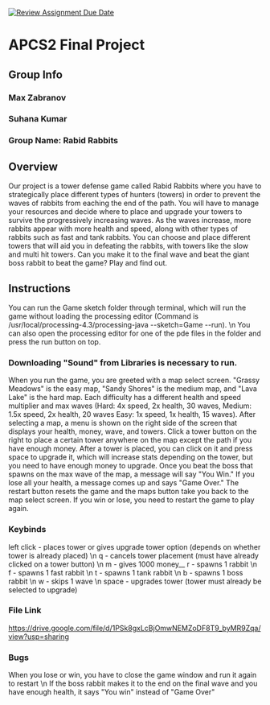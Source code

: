 [![Review Assignment Due Date](https://classroom.github.com/assets/deadline-readme-button-24ddc0f5d75046c5622901739e7c5dd533143b0c8e959d652212380cedb1ea36.svg)](https://classroom.github.com/a/syDSSnTt)
# APCS2 Final Project
## Group Info
### Max Zabranov
### Suhana Kumar
### Group Name: Rabid Rabbits

## Overview
Our project is a tower defense game called Rabid Rabbits where you have to strategically place different types of hunters (towers) in order to prevent the waves of rabbits from eaching the end of the path. You will have to manage your resources and decide where to place and upgrade your towers to survive the progressively increasing waves. As the waves increase, more rabbits appear with more health and speed, along with other types of rabbits such as fast and tank rabbits. You can choose and place different towers that will aid you in defeating the rabbits, with towers like the slow and multi hit towers. Can you make it to the final wave and beat the giant boss rabbit to beat the game? Play and find out.

## Instructions
You can run the Game sketch folder through terminal, which will run the game without loading the processing editor (Command is /usr/local/processing-4.3/processing-java --sketch=Game --run). \n
You can also open the processing editor for one of the pde files in the folder and press the run button on top.

### Downloading "Sound" from Libraries is necessary to run.

When you run the game, you are greeted with a map select screen. "Grassy Meadows" is the easy map, "Sandy Shores" is the medium map, and "Lava Lake" is the hard map. Each difficulty has a different health and speed multiplier and max waves (Hard: 4x speed, 2x health, 30 waves, Medium: 1.5x speed, 2x health, 20 waves Easy: 1x speed, 1x health, 15 waves). After selecting a map, a menu is shown on the right side of the screen that displays your health, money, wave, and towers. Click a tower button on the right to place a certain tower anywhere on the map except the path if you have enough money. After a tower is placed, you can click on it and press space to upgrade it, which will increase stats depending on the tower, but you need to have enough money to upgrade. Once you beat the boss that spawns on the max wave of the map, a message will say "You Win." If you lose all your health, a message comes up and says "Game Over." The restart button resets the game and the maps button take you back to the map select screen. If you win or lose, you need to restart the game to play again.

### Keybinds

left click - places tower or gives upgrade tower option (depends on whether tower is already placed) \n
q - cancels tower placement (must have already clicked on a tower button) \n
m - gives 1000 money__
r - spawns 1 rabbit \n
f - spawns 1 fast rabbit \n
t - spawns 1 tank rabbit \n
b - spawns 1 boss rabbit \n
w - skips 1 wave \n
space - upgrades tower (tower must already be selected to upgrade)

### File Link

https://drive.google.com/file/d/1PSk8gxLcBjOmwNEMZoDF8T9_byMR9Zqa/view?usp=sharing

### Bugs
When you lose or win, you have to close the game window and run it again to restart \n
If the boss rabbit makes it to the end on the final wave and you have enough health, it says "You win" instead of "Game Over"
